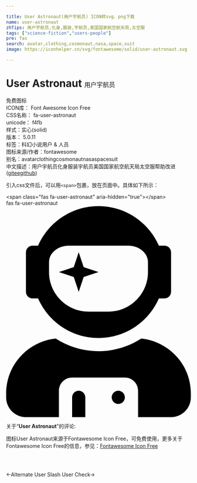 ```yaml
---

title: User Astronaut(用户宇航员) ICON转svg、png下载
name: user-astronaut
zhTips: 用户宇航员,化身,服装,宇航员,美国国家航空航天局,太空服
tags: ["science-fiction","users-people"]
pre: fas
search: avatar,clothing,cosmonaut,nasa,space,suit
image: https://iconhelper.cn/svg/fontawesome/solid/user-astronaut.svg

---
```


# User Astronaut  <small style="font-size: 60%;font-weight: 100">用户宇航员</small>


<div class="detail-page">
<p>
<span><span class="badge-success badge">免费图标</span> </span>
<br/>
<span>
ICON库：
<span class="badge-secondary badge">Font Awesome Icon Free</span> 
</span>
<br/>
<span>
CSS名称：
<span class="badge-secondary badge">fa-user-astronaut</span> 
</span>
<br/>
<span>
unicode：
<span class="badge-secondary badge">f4fb</span> 
<copy-btn content='f4fb' btn-title=""></copy-btn>
<copy-btn :content='String.fromCodePoint(parseInt("f4fb", 16))' btn-title="复制U"></copy-btn>
</span><br/><span>样式：<span class="badge-light badge">实心(solid)</span></span>
<br/>
<span>
版本：
<span class="badge-secondary badge">5.0.11</span> 
</span><br/><span>标签：<span class="badge-light badge"><router-link to="/tags/science-fiction.html">科幻小说</router-link></span><span class="badge-light badge"><router-link to="/tags/users-people.html">用户 & 人员</router-link></span></span>
<br/>
<span>图标来源/作者：<span class="badge-light badge">fontawesome</span></span> 
<br/>
<span>别名：<span class="badge-light badge">avatar</span><span class="badge-light badge">clothing</span><span class="badge-light badge">cosmonaut</span><span class="badge-light badge">nasa</span><span class="badge-light badge">space</span><span class="badge-light badge">suit</span></span><br/><span class="zh-detail">中文描述：<span class="badge-primary badge">用户宇航员</span><span class="badge-primary badge">化身</span><span class="badge-primary badge">服装</span><span class="badge-primary badge">宇航员</span><span class="badge-primary badge">美国国家航空航天局</span><span class="badge-primary badge">太空服</span><span class="help-link"><span>帮助改进</span>(<a href="https://gitee.com/liuwave/icon-helper/edit/master/json/fontawesome/solid/user-astronaut.json" target="_blank" rel="noopener noreferrer">gitee</a><a href="https://github.com/liuwave/icon-helper/edit/master/json/fontawesome/solid/user-astronaut.json" target="_blank" rel="noopener noreferrer">github</a></span>)</span><br/>
</p>
</div>
<div class="alert alert-dark">
  <i class="fas fa-user-astronaut fa-xs"></i>
  <i class="fas fa-user-astronaut fa-sm"></i>
  <i class="fas fa-user-astronaut fa-lg"></i>
  <i class="fas fa-user-astronaut fa-2x"></i>
  <i class="fas fa-user-astronaut fa-3x"></i>
  <i class="fas fa-user-astronaut fa-5x"></i>
  <i class="fas fa-user-astronaut fa-7x"></i>
</div>
<div>
  <p>引入css文件后，可以用<code>&lt;span&gt;</code>包裹，放在页面中。具体如下所示：    
  </p>
  <div class="alert alert-primary" style="font-size: 14px">
    &lt;span class="fas fa-user-astronaut" aria-hidden="true"&gt;&lt;/span&gt;
    <copy-btn content='<span class="fas fa-user-astronaut" aria-hidden="true"></span>'></copy-btn>
  </div>
  <div class="alert alert-secondary">
    <i class="fas fa-user-astronaut"
    style="font-size: 24px"
    aria-hidden="true"></i> fas fa-user-astronaut
    <copy-btn content="fas fa-user-astronaut" btn-title="复制图标名称"></copy-btn>
  </div>
</div>
<div id="svg" class="svg-wrap">
<svg xmlns="http://www.w3.org/2000/svg" viewBox="0 0 448 512"><path d="M64 224h13.5c24.7 56.5 80.9 96 146.5 96s121.8-39.5 146.5-96H384c8.8 0 16-7.2 16-16v-96c0-8.8-7.2-16-16-16h-13.5C345.8 39.5 289.6 0 224 0S102.2 39.5 77.5 96H64c-8.8 0-16 7.2-16 16v96c0 8.8 7.2 16 16 16zm40-88c0-22.1 21.5-40 48-40h144c26.5 0 48 17.9 48 40v24c0 53-43 96-96 96h-48c-53 0-96-43-96-96v-24zm72 72l12-36 36-12-36-12-12-36-12 36-36 12 36 12 12 36zm151.6 113.4C297.7 340.7 262.2 352 224 352s-73.7-11.3-103.6-30.6C52.9 328.5 0 385 0 454.4v9.6c0 26.5 21.5 48 48 48h80v-64c0-17.7 14.3-32 32-32h128c17.7 0 32 14.3 32 32v64h80c26.5 0 48-21.5 48-48v-9.6c0-69.4-52.9-125.9-120.4-133zM272 448c-8.8 0-16 7.2-16 16s7.2 16 16 16 16-7.2 16-16-7.2-16-16-16zm-96 0c-8.8 0-16 7.2-16 16v48h32v-48c0-8.8-7.2-16-16-16z"/></svg>
</div>
<detail full-name='fa-user-astronaut'></detail>
<div class="icon-detail__container">
<p>关于“<b>User Astronaut</b>”的评论:</p>
</div>
<Vssue title="关于“User Astronaut”的评论" />    
<div><p>图标User Astronaut来源于Fontawesome Icon Free，可免费使用，更多关于  Fontawesome Icon Free的信息，参见：<a target="_blank" href="https://iconhelper.cn/fontawesome.html">Fontawesome Icon Free</a>
</p></div>

<div style="padding:2rem 0 " class="page-nav"><p class="inner"><span class="prev">←<router-link to="/icon/solid/user-alt-slash.html">Alternate User Slash</router-link></span> <span class="next"><router-link to="/icon/solid/user-check.html">User Check</router-link>→</span></p></div>
